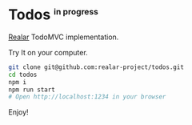 # Todos <sup><small><small>in progress</small></small></sup>

[Realar](https://github.com/betula/realar) TodoMVC implementation.

Try It on your computer.

```bash
git clone git@github.com:realar-project/todos.git
cd todos
npm i
npm run start
# Open http://localhost:1234 in your browser
```

Enjoy!
